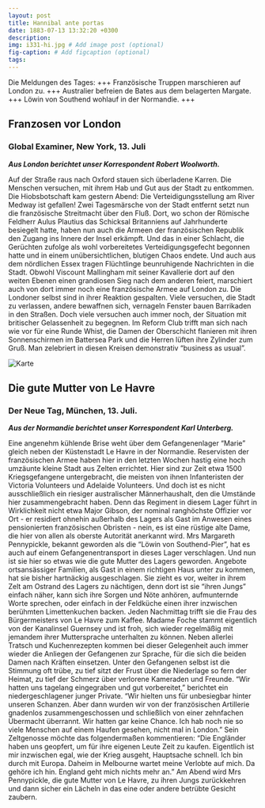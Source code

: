 ```yaml
---
layout: post
title: Hannibal ante portas
date: 1883-07-13 13:32:20 +0300
description: 
img: i331-hi.jpg # Add image post (optional)
fig-caption: # Add figcaption (optional)
tags: 
---
```

Die Meldungen des Tages: +++ Französische Truppen marschieren auf London zu. +++ Australier befreien de Bates aus dem belagerten Margate. +++ Löwin von Southend wohlauf in der Normandie. +++


## Franzosen vor London

### Global Examiner, New York, 13. Juli

***Aus London berichtet unser Korrespondent Robert Woolworth.***

Auf der Straße raus nach Oxford stauen sich überladene Karren. Die Menschen versuchen, mit ihrem Hab und Gut aus der Stadt zu entkommen. Die Hiobsbotschaft kam gestern Abend: Die Verteidigungsstellung am River Medway ist gefallen! Zwei Tagesmärsche von der Stadt entfernt setzt nun die französische Streitmacht über den Fluß. Dort, wo schon der Römische Feldherr Aulus Plautius das Schicksal Britanniens auf Jahrhunderte besiegelt hatte, haben nun auch die Armeen der französischen Republik den Zugang ins Innere der Insel erkämpft. Und das in einer Schlacht, die Gerüchten zufolge als wohl vorbereitetes Verteidigungsgefecht begonnen hatte und in einem unübersichtlichen, blutigen Chaos endete. Und auch aus dem nördlichen Essex tragen Flüchtlinge beunruhigende Nachrichten in die Stadt. Obwohl Viscount Mallingham mit seiner Kavallerie dort auf den weiten Ebenen einen grandiosen Sieg nach dem anderen feiert, marschiert auch von dort immer noch eine französische Armee auf London zu. Die Londoner selbst sind in ihrer Reaktion gespalten. Viele versuchen, die Stadt zu verlassen, andere bewaffnen sich, vernageln Fenster bauen Barrikaden in den Straßen. Doch viele versuchen auch immer noch, der Situation mit britischer Gelassenheit zu begegnen. Im Reform Club trifft man sich nach wie vor für eine Runde Whist, die Damen der Oberschicht flanieren mit ihren Sonnenschirmen im Battersea Park und die Herren lüften ihre Zylinder zum Gruß. Man zelebriert in diesen Kreisen demonstrativ “business as usual”.

![Karte]({{site.baseurl}}/assets/img/14jul.jpg)

## Die gute Mutter von Le Havre

### Der Neue Tag, München, 13. Juli.

***Aus der Normandie berichtet unser Korrespondent Karl Unterberg.***

Eine angenehm kühlende Brise weht über dem Gefangenenlager “Marie” gleich neben der Küstenstadt Le Havre in der Normandie. Reservisten der französischen Armee haben hier in den letzten Wochen hastig eine hoch umzäunte kleine Stadt aus Zelten errichtet. Hier sind zur Zeit etwa 1500 Kriegsgefangene untergebracht, die meisten von ihnen Infanteristen der Victoria Volunteers und Adelaide Volunteers. Und doch ist es nicht ausschließlich ein riesiger australischer Männerhaushalt, den die Umstände hier zusammengebracht haben. Denn das Regiment in diesem Lager führt in Wirklichkeit nicht etwa Major Gibson, der nominal ranghöchste Offizier vor Ort - er residiert ohnehin außerhalb des Lagers als Gast im Anwesen eines pensionierten französischen Obristen - nein, es ist eine rüstige alte Dame, die hier von allen als oberste Autorität anerkannt wird. Mrs Margareth Pennypickle, bekannt geworden als die “Löwin von Southend-Pier”, hat es auch auf einem Gefangenentransport in dieses Lager verschlagen. Und nun ist sie hier so etwas wie die gute Mutter des Lagers geworden. Angebote ortsansässiger Familien, als Gast in einem richtigen Haus unter zu kommen, hat sie bisher hartnäckig ausgeschlagen. Sie zieht es vor, weiter in ihrem Zelt am Ostrand des Lagers zu nächtigen, denn dort ist sie “ihren Jungs” einfach näher, kann sich ihre Sorgen und Nöte anhören, aufmunternde Worte sprechen, oder einfach in der Feldküche einen ihrer inzwischen berühmten Limettenkuchen backen. Jeden Nachmittag trifft sie die Frau des Bürgermeisters von Le Havre zum Kaffee. Madame Foche stammt eigentlich von der Kanalinsel Guernsey und ist froh, sich wieder regelmäßig mit jemandem ihrer Muttersprache unterhalten zu können. Neben allerlei Tratsch und Kuchenrezepten kommen bei dieser Gelegenheit auch immer wieder die Anliegen der Gefangenen zur Sprache, für die sich die beiden Damen nach Kräften einsetzen. Unter den Gefangenen selbst ist die Stimmung oft trübe, zu tief sitzt der Frust über die Niederlage so fern der Heimat, zu tief der Schmerz über verlorene Kameraden und Freunde. “Wir hatten uns tagelang eingegraben und gut vorbereitet,” berichtet ein niedergeschlagener junger Private. “Wir hielten uns für unbesiegbar hinter unseren Schanzen. Aber dann wurden wir von der französischen Artillerie gnadenlos zusammengeschossen und schließlich von einer zehnfachen Übermacht überrannt. Wir hatten gar keine Chance. Ich hab noch nie so viele Menschen auf einem Haufen gesehen, nicht mal in London.” Sein Zeltgenosse möchte das folgendermaßen kommentieren: “Die Engländer haben uns geopfert, um für ihre eigenen Leute Zeit zu kaufen. Eigentlich ist mir inzwischen egal, wie der Krieg ausgeht, Hauptsache schnell. Ich bin durch mit Europa. Daheim in Melbourne wartet meine Verlobte auf mich. Da gehöre ich hin. England geht mich nichts mehr an.” Am Abend wird Mrs Pennypickle, die gute Mutter von Le Havre, zu ihren Jungs zurückkehren und dann sicher ein Lächeln in das eine oder andere betrübte Gesicht zaubern.


